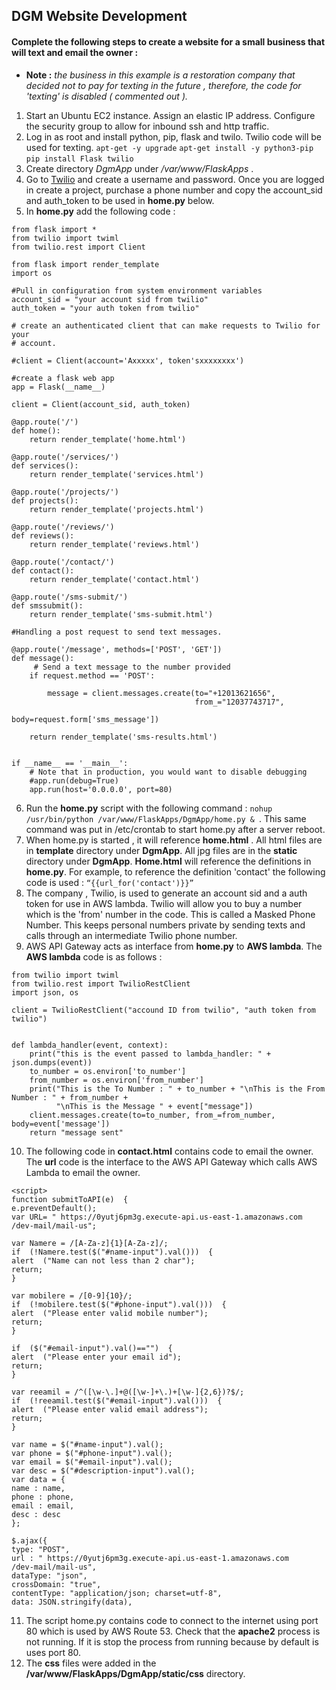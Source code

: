 ﻿## DGM Website Development

#### Complete the following steps to create a website for a small business that will text and email the owner :

* **Note :** *the business in this example is a restoration company that decided not to pay for texting in the future , therefore, the code for 'texting' is disabled ( commented out ).*  

1. Start an Ubuntu EC2 instance. Assign an elastic IP address. Configure the security group to allow for inbound ssh and http traffic. 
2. Log in as root and install python, pip, flask and twilo. Twilio code will be used for texting. 
``` apt-get -y upgrade ```
``` apt-get install -y python3-pip ```
``` pip install Flask twilio ``` 
3. Create directory  *DgmApp* under */var/www/FlaskApps* .
4. Go to [Twilio](https://www.twilio.com) and create a username and password. Once you are logged in create a project, purchase a phone number and copy the account_sid and auth_token to be used in **home.py** below. 
5. In **home.py** add the following code : 
```
from flask import *
from twilio import twiml
from twilio.rest import Client

from flask import render_template
import os

#Pull in configuration from system environment variables
account_sid = "your account sid from twilio"
auth_token = "your auth token from twilio"

# create an authenticated client that can make requests to Twilio for your
# account.

#client = Client(account='Axxxxx', token'sxxxxxxxx')

#create a flask web app
app = Flask(__name__)

client = Client(account_sid, auth_token)

@app.route('/')
def home():
    return render_template('home.html')

@app.route('/services/')
def services():
    return render_template('services.html')

@app.route('/projects/')
def projects():
    return render_template('projects.html')

@app.route('/reviews/')
def reviews():
    return render_template('reviews.html')

@app.route('/contact/')
def contact():
    return render_template('contact.html')

@app.route('/sms-submit/')
def smssubmit():
    return render_template('sms-submit.html')

#Handling a post request to send text messages.

@app.route('/message', methods=['POST', 'GET'])
def message():
     # Send a text message to the number provided
    if request.method == 'POST':

        message = client.messages.create(to="+12013621656",
                                         from_="12037743717",
                                         body=request.form['sms_message'])

    return render_template('sms-results.html')


if __name__ == '__main__':
    # Note that in production, you would want to disable debugging
    #app.run(debug=True)
    app.run(host='0.0.0.0', port=80)
```                                                                   
6. Run the **home.py** script with the following command : 
  `nohup /usr/bin/python /var/www/FlaskApps/DgmApp/home.py & `. 
  This same command was put in /etc/crontab to start home.py after a server reboot. 
  7. When home.py is started , it will reference **home.html** . All html files are in **template** directory under **DgmApp**. All jpg files are in the **static** directory under **DgmApp**.  **Home.html** will reference the definitions in **home.py**. For example,  to reference the definition 'contact' the following code is used : 
 ``` “{{url_for('contact')}}” ```
 8. The company , Twilio, is used to generate an account sid and a auth token for use in AWS lambda. Twilio will allow you to buy a number which is the 'from' number in the code. This is called a Masked Phone Number. 
This keeps personal numbers private by sending texts and calls through an intermediate Twilio phone number.
9. AWS API Gateway acts as interface from **home.py** to **AWS lambda**. The **AWS lambda** code is as follows : 
``` from __future__ import print_function
from twilio import twiml
from twilio.rest import TwilioRestClient
import json, os

client = TwilioRestClient("accound ID from twilio", "auth token from twilio")


def lambda_handler(event, context):
    print("this is the event passed to lambda_handler: " + json.dumps(event))
    to_number = os.environ['to_number']
    from_number = os.environ['from_number']
    print("This is the To Number : " + to_number + "\nThis is the From Number : " + from_number +
          "\nThis is the Message " + event["message"])
    client.messages.create(to=to_number, from_=from_number, body=event['message'])
    return "message sent"
```
10. The following code in **contact.html** contains code to email the owner. The **url** code is the interface to the  AWS API Gateway which calls  AWS Lambda to email the owner. 
```
<script>
function submitToAPI(e)  {
e.preventDefault();
var URL= " https://0yutj6pm3g.execute-api.us-east-1.amazonaws.com
/dev-mail/mail-us";

var Namere = /[A-Za-z]{1}[A-Za-z]/;
if  (!Namere.test($("#name-input").val()))  {
alert  ("Name can not less than 2 char");
return;
}

var mobilere = /[0-9]{10}/;
if  (!mobilere.test($("#phone-input").val()))  {
alert  ("Please enter valid mobile number");
return;
}

if  ($("#email-input").val()=="")  {
alert  ("Please enter your email id");
return;
} 

var reeamil = /^([\w-\.]+@([\w-]+\.)+[\w-]{2,6})?$/;
if  (!reeamil.test($("#email-input").val()))  {
alert  ("Please enter valid email address");
return;
} 

var name = $("#name-input").val();
var phone = $("#phone-input").val();
var email = $("#email-input").val();
var desc = $("#description-input").val();
var data = {
name : name,
phone : phone,
email : email,
desc : desc
};

$.ajax({
type: "POST",
url : " https://0yutj6pm3g.execute-api.us-east-1.amazonaws.com
/dev-mail/mail-us",
dataType: "json",
crossDomain: "true",
contentType: "application/json; charset=utf-8",
data: JSON.stringify(data),
```
11. The script home.py contains code to connect to the internet using port 80 which is used by AWS Route 53. Check that the **apache2** process is not running. If it is stop the process from running because by default is uses port 80. 
12. The **css** files were added in the
**/var/www/FlaskApps/DgmApp/static/css** directory. 

